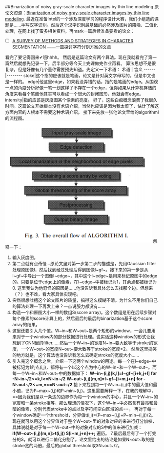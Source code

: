 ##Binarization of noisy gray-scale character images by thin line modeling
原论文资源：[Binarization of noisy gray-scale character images by thin line modeling](https://ac.els-cdn.com/S0031320398000193/1-s2.0-S0031320398000193-main.pdf?_tid=6eb1a8a7-d174-4510-80b0-c435ae89c3fd&acdnat=1542117798_c80c35850ff58a98fce6360f9162cafa).
最近在准备Intel的一个涉及深度学习的程序设计大赛，我们小组选的课题是......手写汉字识别。然后这个汉字识别最基础的必然涉及图片的降噪、二值化处理，在网上找了蛮多相关资料。再mark一篇后续准备要看的论文：
- [ ] [A SURVEY OF METHODS AND STRATEGIES IN CHARACTER SEGMENTATION ——一篇探讨字符分割方案的文章](http://citeseerx.ist.psu.edu/viewdoc/download?doi=10.1.1.158.220&rep=rep1&type=pdf)

看完了要记得回来✔哦hhhh。
然后是这篇论文有两个算法。现在我就看完了第一篇然后就想先记录一下，后半部分等今天上完课做完作业再看。
算法思想不是很复杂，但是好像有几个量你需要预先知道。先定义一下术语：
术语 | 含义
------|--------
stoke|这个指的应该就是笔画，论文是针对英文字母写的，但是中文也是一样的。
edge|他这里edge，如果我没弄错的话，指的是笔画的edge。从围观一点的角度分析好像一笔一划这样子不存在一个edge，但你如果从计算机存储的角度来看每个笔画他其实可以看成一个很大的封闭图形，他就会有edge。
intensity|指的应该是灰度图某个像素的亮度。
好了，这些白痴概念浪费了我很久时间。这篇论文开始根本没有术语介绍，当然也应该是因为我太菜了，估计了解这方面内容的人根本不需要这种术语介绍。
接下来先放一张他论文里给的algorithmI的流程图。
![Alt](https://github.com/llIllIllIlllIll/blog/blob/master/bin_al1.png)
解释一下：
1. 输入灰度图。
2. 第二点就有点奇怪...原论文里对第一步第二步的描述是，先用Gaussian filter处理原图像I，然后找到经过处理后得到图像I~gf~。接下来的第一步是从I~gf~中导出一个图像I~edge~，其中这个I~edge~是用来标记原图中的edge的。只要是位于edge上的像素，在I~edge~中被标记为1，其余点都被标记为0.
这里我认为他奇怪的原因是......他没告诉我具体怎么去找那个边。但想来（？）也不难，看大家具体实现吧。
3. 突然很想吐槽这个论文图片的质量，搞得这么模糊不清。为什么不用你们自己的算法处理一下再发上来？一点说服力都没有......
4. 构造一个和原图大小一样的数组S(score array)。这个数组是用在后续步骤对每个像素的score计算上的，然后最后的最后的binarization基于这个score array的结果。
5. 这里还要引入几个值。W~in~和W~out~是两个矩形的window，一会儿要用来对于一个window内的部分数据进行处理。说实话这种window的形式让我想到了CNN里的filter......然后一个W~in~的宽度N~in~要大致等于stroke的宽度，一个W~out~的宽度N~out~要大致等于stroke的宽度*2。 然后这里搞笑的地方就是，这个算法也没告诉我怎么去确定stroke的宽度大小......
6. 引入完这个概念之后，介绍一下这两个window的用途。每一个在I~edge~中被标记为1的点(i,j)，都将有一个以这个点为中心的W~in~和一个W~out~。而每一个W~in~和W~out~中的数据如下：
**W~in~(i,j)[k,l]=I~gf~[i+k,j+l]**
**for -N~in~/2<=k,l<=N~in~/2**
**W~out~(i,j)[m,n]=I~gf~[i+m,j+n]**
**for -N~out~/2<=m,n<=N~out~/2**
接下来找到每一个W~in~(i,j)中的最大值和最小值，记为P~max~(i,j)和P~min~(i,j)。这里需要解释一下，在我的理解中，==因为我们是以一条边的边界作为每一个window的中心，并且一个W~in~的宽度和一条stroke相等，那么理想的情况下，这个W~in~中必然含有最亮和最暗的像素，分别代表stroke中的点以及字符间空白区域的点==。
再对于每一个window确定一个threshold，分界值t(i,j)=(P~max~(i,j)+P~min~(i,j))/2。现在就可以用这个分界值对于整个W~out~里的对象对应的来进行打分加权，具体说就是对于每一个W~out~中的对象对应的S中的值来进行加减：
**if(W~out~(i,j)[m,n]>t(i,j))
S[i+m,j+n]++;**
遍历。
7.最后最后有了一个打完分的S，就可以进行二值化分割了。论文里给出的结论是如果N~out~取的是stroke宽的两倍，最后的global threshold取3N~out~/2。